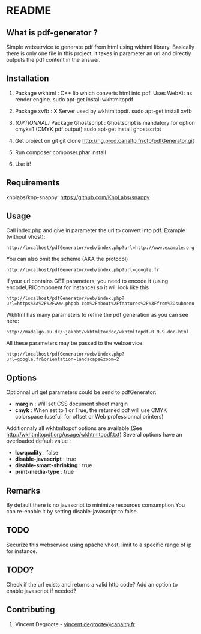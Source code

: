 README
======

What is pdf-generator ?
------------------

Simple webservice to generate pdf from html using wkhtml library.
Basically there is only one file in this project, it takes in parameter an url and directly outputs the pdf content in the answer.

Installation
-------------

1. Package wkhtml : C++ lib which converts html into pdf. Uses WebKit as render engine.
sudo apt-get install wkhtmltopdf

2. Package xvfb : X Server used by wkhtmltopdf.
sudo apt-get install xvfb

3. _(OPTIONNAL)_ Package Ghostscript : Ghostscript is mandatory for option cmyk=1 (CMYK pdf output)
sudo apt-get install ghostscript

4. Get project on git
git clone http://hg.prod.canaltp.fr/ctp/pdfGenerator.git

5. Run composer
composer.phar install

6. Use it!

Requirements
-------------

knplabs/knp-snappy: https://github.com/KnpLabs/snappy

Usage
-------------

Call index.php and give in parameter the url to convert into pdf.
Example (without vhost):

``http://localhost/pdfGenerator/web/index.php?url=http://www.example.org``

You can also omit the scheme (AKA the protocol)

``http://localhost/pdfGenerator/web/index.php?url=google.fr``

If your url contains GET parameters, you need to encode it (using encodeURIComponent for instance) so it will look like this

``http://localhost/pdfGenerator/web/index.php?url=https%3A%2F%2Fwww.phpbb.com%2Fabout%2Ffeatures%2F%3Ffrom%3Dsubmenu``

Wkhtml has many parameters to refine the pdf generation as you can see here:

``http://madalgo.au.dk/~jakobt/wkhtmltoxdoc/wkhtmltopdf-0.9.9-doc.html``

All these parameters may be passed to the webservice:

``http://localhost/pdfGenerator/web/index.php?url=google.fr&orientation=landscape&zoom=2``

Options
-------------

Optionnal url get parameters could be send to pdfGenerator:

* __margin__ : Will set CSS document sheet margin
* __cmyk__ : When set to 1 or True, the returned pdf will use CMYK colorspace (usefull for offset or Web professionnal printers)

Additionnaly all wkhtmltopdf options are available (See http://wkhtmltopdf.org/usage/wkhtmltopdf.txt)
Several options have an overloaded default value :

* __lowquality__ : false
* __disable-javascript__ : true
* __disable-smart-shrinking__ : true
* __print-media-type__ : true

Remarks
-------------

By default there is no javascript to minimize resources consumption.You can re-enable it by setting disable-javascript to false.

TODO
-------------

Securize this webservice using apache vhost, limit to a specific range of ip for instance.

TODO?
------------
Check if the url exists and returns a valid http code?
Add an option to enable javascript if needed?

Contributing
-------------

1. Vincent Degroote - vincent.degroote@canaltp.fr
